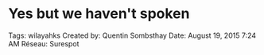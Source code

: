 # Yes but we haven't spoken

Tags: wilayahks
Created by: Quentin Sombsthay
Date: August 19, 2015 7:24 AM
Réseau: Surespot